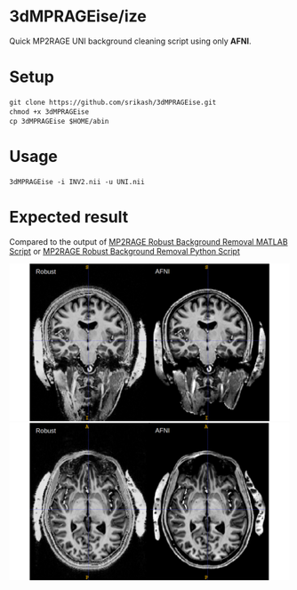# 3dMPRAGEise/ize

Quick MP2RAGE UNI background cleaning script using only **AFNI**. 

# Setup
`git clone https://github.com/srikash/3dMPRAGEise.git`  
`chmod +x 3dMPRAGEise`  
`cp 3dMPRAGEise $HOME/abin`  

# Usage
`3dMPRAGEise -i INV2.nii -u UNI.nii`

# Expected result
Compared to the output of [MP2RAGE Robust Background Removal MATLAB Script](https://github.com/JosePMarques/MP2RAGE-related-scripts/blob/master/DemoRemoveBackgroundNoise.m) or [MP2RAGE Robust Background Removal Python Script](https://github.com/khanlab/mp2rage_genUniDen/blob/master/mp2rage_genUniDen.py)

![Coronal](img/coronal.png)
![Axial](img/axial.png)



